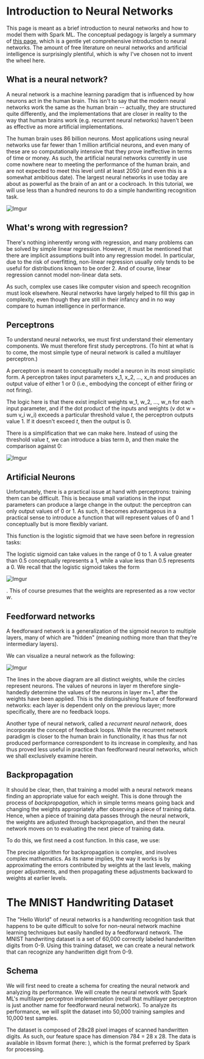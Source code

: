 Introduction to Neural Networks
===============================

This page is meant as a brief introduction to neural networks and how to model them with Spark ML. The conceptual pedagogy is largely a summary of [this page]( http://neuralnetworksanddeeplearning.com/chap1.html), which is a gentle yet comprehensive introduction to neural networks. The amount of free literature on neural networks and artificial intelligence is surprisingly plentiful, which is why I've chosen not to invent the wheel here.

What is a neural network?
-------------------------
A neural network is a machine learning paradigm that is influenced by how neurons act in the human brain. This isn't to say that the modern neural networks work the same as the human brain -- actually, they are structured quite differently, and the implementations that are closer in reality to the way that human brains work (e.g. recurrent neural networks) haven't been as effective as more artificial implementations.

The human brain uses 86 billion neurons. Most applications using neural networks use far fewer than 1 million artificial neurons, and even many of these are so computationally intensive that they prove ineffective in terms of time or money. As such, the artificial neural networks currently in use come nowhere near to meeting the performance of the human brain, and are not expected to meet this level until at least 2050 (and even this is a somewhat ambitious date). The largest neural networks in use today are about as powerful as the brain of an ant or a cockroach. In this tutorial, we will use less than a hundred neurons to do a simple handwriting recognition task.

![Imgur](https://upload.wikimedia.org/wikipedia/commons/f/fe/Brain_size_comparison_-_Brain_neurons_%28billions%29.png)

What's wrong with regression?
-----------------------------

There's nothing inherently wrong with regression, and many problems can be solved by simple linear regression. However, it must be mentioned that there are implicit assumptions built into any regression model. In particular, due to the risk of overfitting, non-linear regression usually only tends to be useful for distributions known to be order 2. And of course, linear regression cannot model non-linear data sets.

As such, complex use cases like computer vision and speech recognition must look elsewhere. Neural networks have largely helped to fill this gap in complexity, even though they are still in their infancy and in no way compare to human intelligence in performance.

Perceptrons
-----------
To understand neural networks, we must first understand their elementary components. We must therefore first study perceptrons. (To hint at what is to come, the most simple type of neural network is called a multilayer perceptron.)

A perceptron is meant to conceptually model a neuron in its most simplistic form. A perceptron takes input parameters x_1, x_2, ..., x_n and produces an output value of either 1 or 0 (i.e., embodying the concept of either firing or not firing).

The logic here is that there exist implicit weights w_1, w_2, ..., w_n for each input parameter, and if the dot product of the inputs and weights (v dot w = sum v_i w_i) exceeds a particular threshold value *t*, the perceptron outputs value 1. If it doesn't exceed *t*, then the output is 0.

There is a simplification that we can make here. Instead of using the threshold value *t*, we can introduce a bias term *b*, and then make the comparison against 0:

![Imgur](https://i.imgur.com/IeJmyQc.png)

Artificial Neurons
---------------
Unfortunately, there is a practical issue at hand with perceptrons: training them can be difficult. This is because small variations in the input parameters can produce a large change in the output: the perceptron can only output values of 0 or 1. As such, it becomes advantageous in a practical sense to introduce a function that will represent values of 0 and 1 conceptually but is more flexibly variant.

This function is the logistic sigmoid that we have seen before in regression tasks:

The logistic sigmoid can take values in the range of 0 to 1. A value greater than 0.5 conceptually represents a 1, while a value less than 0.5 represents a 0. We recall that the logistic sigmoid takes the form

![Imgur](https://camo.githubusercontent.com/aa3a25c4107999a7ffbe6bc87a5e972b01dec615/68747470733a2f2f696d6775722e636f6d2f5948476c4967712e706e67)

. This of course presumes that the weights are represented as a row vector *w*.


Feedforward networks
---------------
A feedforward network is a generalization of the sigmoid neuron to multiple layers, many of which are "hidden" (meaning nothing more than that they're intermediary layers).

We can visualize a neural network as the following:

![Imgur](http://neuralnetworksanddeeplearning.com/images/tikz11.png)

The lines in the above diagram are all distinct weights, while the circles represent neurons. The values of neurons in layer m therefore single-handedly determine the values of the neurons in layer m+1, after the weights have been applied. This is the distinguishing feature of feedforward networks: each layer is dependent only on the previous layer; more specifically, there are no feedback loops.

 Another type of neural network, called a *recurrent neural network*, does incorporate the concept of feedback loops. While the recurrent network paradigm is closer to the human brain in functionality, it has thus far not produced performance correspondent to its increase in complexity, and has thus proved less useful in practice than feedforward neural networks, which we shall exclusively examine herein.

 Backpropagation
 ---------------

It should be clear, then, that training a model with a neural network means finding an appropriate value for each weight. This is done through the process of *backpropagation*, which in simple terms means going back and changing the weights appropriately after observing a piece of training data. Hence, when a piece of training data passes through the neural network, the weights are adjusted through backpropagation, and then the neural network moves on to evaluating the next piece of training data.

To do this, we first need a cost function. In this case, we use:

The precise algorithm for backpropagation is complex, and involves complex mathematics. As its name implies, the way it works is by approximating the errors contributed by weights at the last levels, making proper adjustments, and then propagating these adjustments backward to weights at earlier levels.

The MNIST Handwriting Dataset
=============================

The "Hello World" of neural networks is a handwriting recognition task that happens to be quite difficult to solve for non-neural network machine learning techniques but easily handled by a feedforward network. The MNIST handwriting dataset is a set of 60,000 correctly labeled handwritten digits from 0-9. Using this training dataset, we can create a neural network that can recognize any handwritten digit from 0-9.

Schema
------

We will first need to create a schema for creating the neural network and analyzing its performance. We will create the neural network with Spark ML's multilayer perceptron implementation (recall that multilayer perceptron is just another name for feedforward neural network). To analyze its performance, we will split the dataset into 50,000 training samples and 10,000 test samples.

The dataset is composed of 28x28 pixel images of scanned handwritten digits. As such, our feature space has dimension 784 = 28 x 28. The data is available in libsvm format (here: ), which is the format preferred by Spark for processing.
